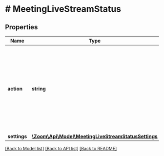 # # MeetingLiveStreamStatus

## Properties

Name | Type | Description | Notes
------------ | ------------- | ------------- | -------------
**action** | **string** | Update the status of a live stream.  The value can be one of the following:&lt;br&gt; &#x60;start&#x60;: Start a live stream. &lt;br&gt; &#x60;stop&#x60;: Stop an ongoing live stream. | [optional]
**settings** | [**\Zoom\Api\Model\MeetingLiveStreamStatusSettings**](MeetingLiveStreamStatusSettings.md) |  | [optional]

[[Back to Model list]](../../README.md#models) [[Back to API list]](../../README.md#endpoints) [[Back to README]](../../README.md)
